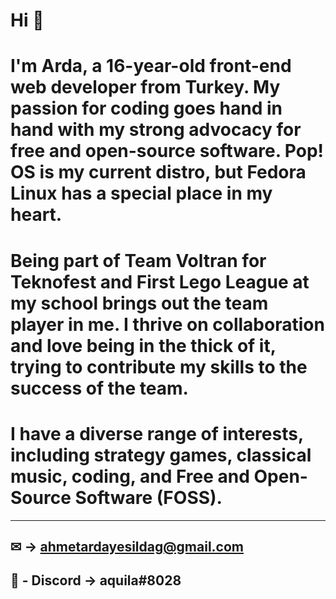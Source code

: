 # Hi 👋
# I'm Arda, a 16-year-old front-end web developer from Turkey. My passion for coding goes hand in hand with my strong advocacy for free and open-source software. Pop! OS is my current distro, but Fedora Linux has a special place in my heart.

# Being part of Team Voltran for Teknofest and First Lego League at my school brings out the team player in me. I thrive on collaboration and love being in the thick of it, trying to contribute my skills to the success of the team.

# I have a diverse range of interests, including strategy games, classical music, coding, and Free and Open-Source Software (FOSS).

----
## ✉ -> ahmetardayesildag@gmail.com
## 🔗 - Discord -> aquila#8028

